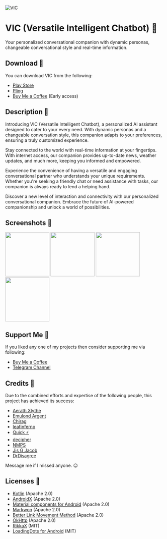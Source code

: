 ![VIC](https://github.com/iamlooper/VIC/raw/main/vic.png)

# VIC (Versatile Intelligent Chatbot) 🧠
Your personalized conversational companion with dynamic personas, changeable conversational style and real-time information.

## Download 📲
You can download VIC from the following:
- [Play Store](https://play.google.com/store/apps/details?id=com.looper.vic)
- [Pling](https://www.pling.com/p/2059807)
- [Buy Me a Coffee](https://buymeacoffee.com/iamlooper/posts) (Early access)

## Description 📝
Introducing VIC (Versatile Intelligent Chatbot), a personalized AI assistant designed to cater to your every need. With dynamic personas and a changeable conversation style, this companion adapts to your preferences, ensuring a truly customized experience.

Stay connected to the world with real-time information at your fingertips. With internet access, our companion provides up-to-date news, weather updates, and much more, keeping you informed and empowered.

Experience the convenience of having a versatile and engaging conversational partner who understands your unique requirements. Whether you're seeking a friendly chat or need assistance with tasks, our companion is always ready to lend a helping hand.

Discover a new level of interaction and connectivity with our personalized conversational companion. Embrace the future of AI-powered companionship and unlock a world of possibilities.

## Screenshots 📱
[<img src="https://github.com/iamlooper/VIC/raw/main/screenshots/ss_01.png" width=140>](https://github.com/iamlooper/VIC/raw/main/screenshots/ss_01.png)
[<img src="https://github.com/iamlooper/VIC/raw/main/screenshots/ss_02.png" width=140>](https://github.com/iamlooper/VIC/raw/main/screenshots/ss_02.png)
[<img src="https://github.com/iamlooper/VIC/raw/main/screenshots/ss_03.png" width=140>](https://github.com/iamlooper/VIC/raw/main/screenshots/ss_03.png)
[<img src="https://github.com/iamlooper/VIC/raw/main/screenshots/ss_04.png" width=140>](https://github.com/iamlooper/VIC/raw/main/screenshots/ss_04.png)

## Support Me 💙
If you liked any one of my projects then consider supporting me via following:
- [Buy Me a Coffee](https://buymeacoffee.com/iamlooper/membership)
- [Telegram Channel](https://loopprojects.t.me)

## Credits 👥
Due to the combined efforts and expertise of the following people, this project has achieved its success:
- [Aerath Xlythe](https://t.me/KaldirimMuhendisi)
- [Emulond Argent](https://t.me/Emulond)
- [Chirag](https://t.me/selfmuser)
- [leafinferno](https://t.me/leafinferno)
- [Quick ⚡](https://t.me/username0136)
- [decipher](https://t.me/decipher3114)
- [NMPS](https://t.me/NAVISAVIO)
- [Jis G Jacob](https://t.me/StudioKeys)
- [DrDisagree](https://t.me/DrDisagree)

Message me if I missed anyone. 😉

## Licenses 📄
- [Kotlin](https://kotlinlang.org) (Apache 2.0)
- [AndroidX](https://developer.android.com/jetpack/androidx) (Apache 2.0)
- [Material components for Android](https://github.com/material-components/material-components-android) (Apache 2.0)
- [Markwon](https://github.com/noties/Markwon) (Apache 2.0)
- [Better Link Movement Method](https://github.com/saket/Better-Link-Movement-Method) (Apache 2.0)
- [OkHttp](https://square.github.io/okhttp) (Apache 2.0)
- [RikkaX](https://github.com/RikkaApps/RikkaX) (MIT)
- [LoadingDots for Android](https://github.com/EyalBira/loading-dots) (MIT)